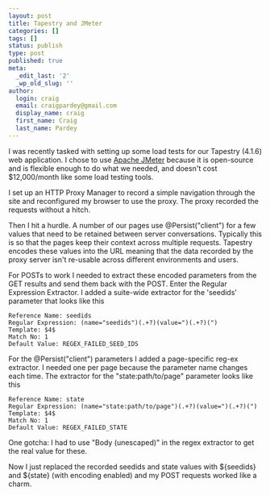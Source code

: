 ```yaml
---
layout: post
title: Tapestry and JMeter
categories: []
tags: []
status: publish
type: post
published: true
meta:
  _edit_last: '2'
  _wp_old_slug: ''
author:
  login: craig
  email: craigpardey@gmail.com
  display_name: craig
  first_name: Craig
  last_name: Pardey
---
```


I was recently tasked with setting up some load tests for our Tapestry (4.1.6)
web application. I chose to use [Apache
JMeter](http://jakarta.apache.org/jmeter/) because it is open-source and is
flexible enough to do what we needed, and doesn't cost $12,000/month like some
load testing tools.

I set up an HTTP Proxy Manager to record a simple navigation through the site
and reconfigured my browser to use the proxy. The proxy recorded the requests
without a hitch.

Then I hit a hurdle. A number of our pages use @Persist("client") for a few
values that need to be retained between server conversations. Typically this
is so that the pages keep their context across multiple requests. Tapestry
encodes these values into the URL meaning that the data recorded by the proxy
server isn't re-usable across different environments and users.

For POSTs to work I needed to extract these encoded parameters from the GET
results and send them back with the POST. Enter the Regular Expression
Extractor. I added a suite-wide extractor for the 'seedids' parameter that
looks like this

	Reference Name: seedids  
	Regular Expression: (name="seedids")(.+?)(value=")(.+?)(")  
	Template: $4$  
	Match No: 1  
	Default Value: REGEX_FAILED_SEED_IDS  

For the @Persist("client") parameters I added a page-specific reg-ex
extractor. I needed one per page because the parameter name changes each time.
The extractor for the "state:path/to/page" parameter looks like this

	Reference Name: state  
	Regular Expression: (name="state:path/to/page")(.+?)(value=")(.+?)(")  
	Template: $4$  
	Match No: 1  
	Default Value: REGEX_FAILED_STATE  

One gotcha: I had to use "Body (unescaped)" in the regex extractor to get the
real value for these.

Now I just replaced the recorded seedids and state values with ${seedids} and
${state} (with encoding enabled) and my POST requests worked like a charm.
